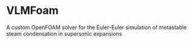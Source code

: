 # VLMFoam
A custom OpenFOAM solver for the Euler-Euler simulation of metastable steam condensation in supersonic expansions
